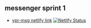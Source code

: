 ## messenger sprint 1

- [ypr-msg netlify link](https://ypr-msg.netlify.app/) [![Netlify Status](https://api.netlify.com/api/v1/badges/56837701-b2e9-41fe-bb52-83ecc6572342/deploy-status)](https://app.netlify.com/sites/ypr-msg/deploys)
